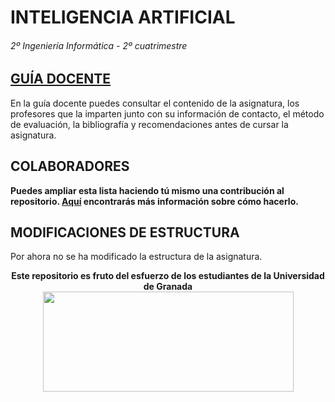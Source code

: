 # INTELIGENCIA ARTIFICIAL

###### 2º Ingeniería Informática - 2º cuatrimestre

## [GUÍA DOCENTE](https://grados.ugr.es/informatica/pages/infoacademica/guias_docentes/curso_actual/segundo/2semestre/ficha_ginf_ia_2961129)

En la guía docente puedes consultar el contenido de la asignatura, los profesores que la imparten junto con su información de contacto, el método de evaluación, la bibliografía y recomendaciones antes de cursar la asignatura.

## COLABORADORES

**Puedes ampliar esta lista haciendo tú mismo una contribución al repositorio. [Aquí](https://github.com/DEIIT/Ingenieria-Informatica/wiki/C%C3%B3mo-contribuir) encontrarás más información sobre cómo hacerlo.**

## MODIFICACIONES DE ESTRUCTURA

Por ahora no se ha modificado la estructura de la asignatura.

<p align="center">
   <b>Este repositorio es fruto del esfuerzo de los estudiantes de la Universidad de Granada</b></br>
   <a href="http://deiit.ugr.es/"><img width="401" height="160" src="https://deiit.ugr.es/img/logo-DEIIT.png"> </a>
</p>
